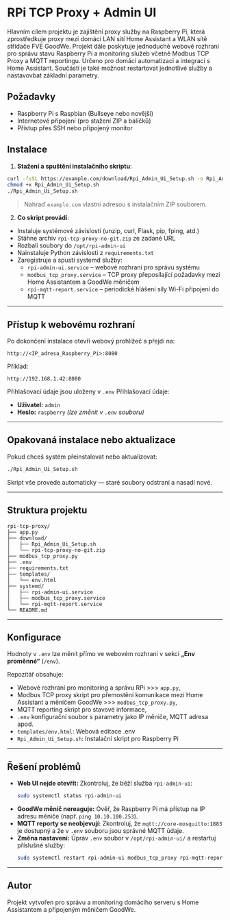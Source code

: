# RPi TCP Proxy + Admin UI

Hlavním cílem projektu je zajištění proxy služby na Raspberry Pi, která zprostředkuje proxy mezi domácí LAN sítí Home Assistant a WLAN sítě střídače FVE GoodWe. Projekt dále poskytuje jednoduché webové rozhraní pro správu stavu Raspberry Pi a monitoring služeb včetně Modbus TCP Proxy a MQTT reportingu.
Určeno pro domácí automatizaci a integraci s Home Assistant. Součástí je také možnost restartovat jednotlivé služby a nastavovbat základní parametry.

## Požadavky
- Raspberry Pi s Raspbian (Bullseye nebo novější)
- Internetové připojení (pro stažení ZIP a balíčků)
- Přístup přes SSH nebo připojený monitor

## Instalace

1. **Stažení a spuštění instalačního skriptu**:

```bash
curl -fsSL https://example.com/download/Rpi_Admin_Ui_Setup.sh -o Rpi_Admin_Ui_Setup.sh
chmod +x Rpi_Admin_Ui_Setup.sh
./Rpi_Admin_Ui_Setup.sh
```

> Nahraď `example.com` vlastní adresou s instalačním ZIP souborem.

2. **Co skript provádí**:

- Instaluje systémové závislosti (unzip, curl, Flask, pip, fping, atd.)
- Stáhne archiv `rpi-tcp-proxy-no-git.zip` ze zadané URL
- Rozbalí soubory do `/opt/rpi-admin-ui`
- Nainstaluje Python závislosti z `requirements.txt`
- Zaregistruje a spustí systemd služby:
  - `rpi-admin-ui.service` – webové rozhraní pro správu systému
  - `modbus_tcp_proxy.service` – TCP proxy přeposílající požadavky mezi Home Assistantem a GoodWe měničem
  - `rpi-mqtt-report.service` – periodické hlášení síly Wi-Fi připojení do MQTT

---

## Přístup k webovému rozhraní

Po dokončení instalace otevři webový prohlížeč a přejdi na:

```
http://<IP_adresa_Raspberry_Pi>:8080
```

Příklad:

```
http://192.168.1.42:8080
```
Přihlašovací údaje jsou uloženy v  `.env`
Přihlašovací údaje:
- **Uživatel:** `admin`
- **Heslo:** `raspberry` *(lze změnit v `.env` souboru)*
---

## Opakovaná instalace nebo aktualizace

Pokud chceš systém přeinstalovat nebo aktualizovat:

```bash
./Rpi_Admin_Ui_Setup.sh
```

Skript vše provede automaticky — staré soubory odstraní a nasadí nové.

---

## Struktura projektu

```
rpi-tcp-proxy/
├── app.py
├── download/
│   ├── Rpi_Admin_Ui_Setup.sh
│   └── rpi-tcp-proxy-no-git.zip
├── modbus_tcp_proxy.py
├── .env
├── requirements.txt
├── templates/
│   └── env.html
├── systemd/
│   ├── rpi-admin-ui.service
│   ├── modbus_tcp_proxy.service
│   └── rpi-mqtt-report.service
└── README.md
```

---

## Konfigurace

Hodnoty v `.env` lze měnit přímo ve webovém rozhraní v sekci **„Env proměnné“** (`/env`).


Repozitář obsahuje:
- Webové rozhraní pro monitoring a správu RPi >>> `app.py`,
- Modbus TCP proxy skript pro přemostění komunikace mezi Home Assistant a měničem GoodWe >>> `modbus_tcp_proxy.py`,
- MQTT reporting skript pro stavové informace,
- `.env` konfigurační soubor s parametry jako IP měniče, MQTT adresa apod.
- `templates/env.html`: Webová editace .env
- `Rpi_Admin_Ui_Setup.sh`: Instalační skript pro Raspberry Pi

---

## Řešení problémů

- **Web UI nejde otevřít:** Zkontroluj, že běží služba `rpi-admin-ui`:
  ```bash
  sudo systemctl status rpi-admin-ui
  ```
- **GoodWe měnič nereaguje:** Ověř, že Raspberry Pi má přístup na IP adresu měniče (např. `ping 10.10.100.253`).
- **MQTT reporty se neobjevují:** Zkontroluj, že `mqtt://core-mosquitto:1883` je dostupný a že v `.env` souboru jsou správné MQTT údaje.
- **Změna nastavení:** Úprav `.env` soubor v `/opt/rpi-admin-ui/` a restartuj příslušné služby:
  ```bash
  sudo systemctl restart rpi-admin-ui modbus_tcp_proxy rpi-mqtt-report
  ```

---

## Autor

Projekt vytvořen pro správu a monitoring domácího serveru s Home Assistantem a připojeným měničem GoodWe.

